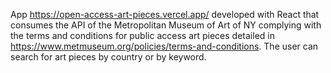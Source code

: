 App https://open-access-art-pieces.vercel.app/ developed with React that consumes the API of the Metropolitan Museum of Art of NY complying with the terms and conditions for public access art pieces detailed in https://www.metmuseum.org/policies/terms-and-conditions.  The user can search for art pieces by country or by keyword.
